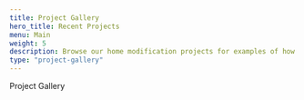 ```yaml
---
title: Project Gallery
hero_title: Recent Projects
menu: Main
weight: 5
description: Browse our home modification projects for examples of how insurance carriers work with CorHome licensed contractors, occupational therapists and medical experts.
type: "project-gallery"
---
```


Project Gallery
